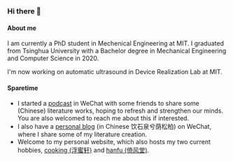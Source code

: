 ### Hi there 👋

<!--
**qzlinqian/qzlinqian** is a ✨ _special_ ✨ repository because its `README.md` (this file) appears on your GitHub profile.

Here are some ideas to get you started:

- 🔭 I’m currently working on ...
- 🌱 I’m currently learning ...
- 👯 I’m looking to collaborate on ...
- 🤔 I’m looking for help with ...
- 💬 Ask me about ...
- 📫 How to reach me: ...
- 😄 Pronouns: ...
- ⚡ Fun fact: ...
-->
#### About me
I am currently a PhD student in Mechenical Engineering at MIT. I graduated from Tsinghua University with a Bachelor degree in Mechanical Engineering and Computer Science in 2020.

I'm now working on automatic ultrasound in Device Realization Lab at MIT.

#### Sparetime
- I started a [podcast](https://mp.weixin.qq.com/s/hXuqh_BiHiQFRw3lxtN1pw) in WeChat with some friends to share some (Chinese) literature works, hoping to refresh and strengthen our minds. You are also welcomed to reach me about this if interested.
- I also have a [personal blog](https://mp.weixin.qq.com/s/WTs27amc-N4gmgxsZ2bCaw) (in Chinese 饮石泉兮荫松柏) on WeChat, where I share some of my literature creation.
- Welcome to my personal website, which also hosts my two current hobbies, [cooking (浮蜜轩)](http://www.qianl.in/2022/06/02/fumixuan/) and [hanfu (倚风堂)](http://www.qianl.in/2022/06/02/yifengtang/).

